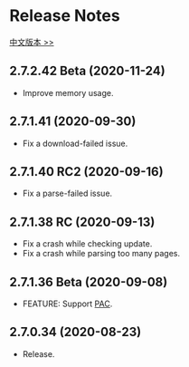 # Release Notes

[中文版本 >>](https://gitee.com/titilima/mangacon/blob/master/v2/release_notes.md)

## 2.7.2.42 Beta (2020-11-24)

* Improve memory usage.

## 2.7.1.41 (2020-09-30)

* Fix a download-failed issue.

## 2.7.1.40 RC2 (2020-09-16)

* Fix a parse-failed issue.

## 2.7.1.38 RC (2020-09-13)

* Fix a crash while checking update.
* Fix a crash while parsing too many pages.

## 2.7.1.36 Beta (2020-09-08)

* FEATURE: Support [PAC](https://en.wikipedia.org/wiki/Proxy_auto-config).

## 2.7.0.34 (2020-08-23)

* Release.
